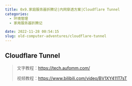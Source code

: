 ```yaml
---
title: 0x9.家庭服务器折腾记|内网穿透方案|Cloudflare Tunnel
categories: 
  - 环境管理
  - 家用服务器折腾记

date: 2022-11-28 00:54:15
slug: old-computer-adventures/cloudflare-tunnel
---
```


## Cloudflare Tunnel

> 文字教程：https://tech.aufomm.com/
>
> 视频教程：https://www.bilibili.com/video/BV1XY411T7sT


